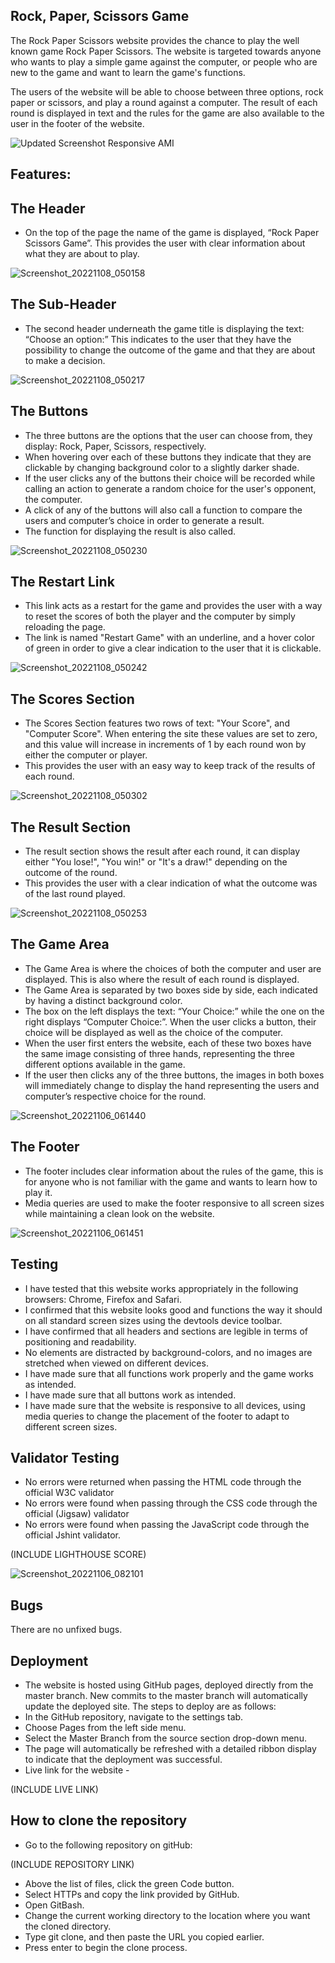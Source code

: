 ## Rock, Paper, Scissors Game

The Rock Paper Scissors website provides the chance to play the well known game Rock Paper Scissors. The website is targeted towards anyone who wants to play a simple game against the computer, or people who are new to the game and want to learn the game's functions. 

The users of the website will be able to choose between three options, rock paper or scissors, and play a round against a computer. The result of each round is displayed in text and the rules for the game are also available to the user in the footer of the website.

![Updated Screenshot Responsive AMI](https://user-images.githubusercontent.com/114813115/200616530-a0da725a-c9cc-4552-a210-3222008da996.png)

## Features:

## The Header
- On the top of the page the name of the game is displayed, “Rock Paper Scissors Game”.
This provides the user with clear information about what they are about to play.

![Screenshot_20221108_050158](https://user-images.githubusercontent.com/114813115/200615332-efd90f2f-155a-49f0-943e-0b1f715705d3.png)

## The Sub-Header
- The second header underneath the game title is displaying the text: “Choose an option:” This indicates to the user that they have the possibility to change the outcome of the game and that they are about to make a decision.
 
![Screenshot_20221108_050217](https://user-images.githubusercontent.com/114813115/200615399-6320c643-6b12-4b1c-a4a8-40fdb6d647de.png)

## The Buttons
- The three buttons are the options that the user can choose from, they display: Rock, Paper, Scissors, respectively. 
- When hovering over each of these buttons they indicate that they are clickable by changing background color to a slightly darker shade. 
- If the user clicks any of the buttons their choice will be recorded while calling an action to generate a random choice for the user's opponent, the computer. 
- A click of any of the buttons will also call a function to compare the users and computer’s choice in order to generate a result. 
- The function for displaying the result is also called.

![Screenshot_20221108_050230](https://user-images.githubusercontent.com/114813115/200615419-610a8572-939f-44e5-9674-478510de078c.png)

## The Restart Link
- This link acts as a restart for the game and provides the user with a way to reset the scores of both the player and the computer by simply reloading the page. 
- The link is named "Restart Game" with an underline, and a hover color of green in order to give a clear indication to the user that it is clickable.

![Screenshot_20221108_050242](https://user-images.githubusercontent.com/114813115/200615460-b441fc85-bb20-47e4-adfc-68102928c9ba.png)

## The Scores Section
- The Scores Section features two rows of text: "Your Score", and "Computer Score". When entering the site these values are set to zero, and this value will increase in increments of 1 by each round won by either the computer or player.
- This provides the user with an easy way to keep track of the results of each round.

![Screenshot_20221108_050302](https://user-images.githubusercontent.com/114813115/200615554-7518e787-7380-4e0b-bd47-11aae0da77bb.png)

## The Result Section
- The result section shows the result after each round, it can display either "You lose!", "You win!" or "It's a draw!" depending on the outcome of the round. 
- This provides the user with a clear indication of what the outcome was of the last round played.
 
![Screenshot_20221108_050253](https://user-images.githubusercontent.com/114813115/200615576-d4ecffdf-e6e1-4d02-9c72-369b612dc8e7.png)

## The Game Area
- The Game Area is where the choices of both the computer and user are displayed. This is also where the result of each round is displayed. 
- The Game Area is separated by two boxes side by side, each indicated by having a distinct background color. 
- The box on the left displays the text: “Your Choice:” while the one on the right displays “Computer Choice:”. When the user clicks a button, their choice will be displayed as well as the choice of the computer. 
- When the user first enters the website, each of these two boxes have the same image consisting of three hands, representing the three different options available in the game. 
- If the user then clicks any of the three buttons, the images in both boxes will immediately change to display the hand representing the users and computer’s respective choice for the round. 
 
![Screenshot_20221106_061440](https://user-images.githubusercontent.com/114813115/200188427-aa6e90e8-62fb-404a-b8b7-296cd961700b.png)

## The Footer
- The footer includes clear information about the rules of the game, this is for anyone who is not familiar with the game and wants to learn how to play it. 
- Media queries are used to make the footer responsive to all screen sizes while maintaining a clean look on the website.
 
![Screenshot_20221106_061451](https://user-images.githubusercontent.com/114813115/200185201-6deca681-2772-41fc-8ddd-f001081b1da6.png)

## Testing
- I have tested that this website works appropriately in the following browsers: Chrome, Firefox and Safari.
- I confirmed that this website looks good and functions the way it should on all standard screen sizes using the devtools device toolbar.
- I have confirmed that all headers and sections are legible in terms of positioning and readability.
- No elements are distracted by background-colors, and no images are stretched when viewed on different devices.
- I have made sure that all functions work properly and the game works as intended.
- I have made sure that all buttons work as intended.
- I have made sure that the website is responsive to all devices, using media queries to change the placement of the footer to adapt to different screen sizes.

## Validator Testing
- No errors were returned when passing the HTML code through the official W3C validator
- No errors were found when passing through the CSS code through the official (Jigsaw) validator
- No errors were found when passing the JavaScript code through the official Jshint validator.

(INCLUDE LIGHTHOUSE SCORE)

![Screenshot_20221106_082101](https://user-images.githubusercontent.com/114813115/200190596-99b08d57-4a6c-4f65-882a-18beb8d50a2a.png)


## Bugs
There are no unfixed bugs.

## Deployment

- The website is hosted using GitHub pages, deployed directly from the master branch. New commits to the master branch will automatically update the deployed site. The steps to deploy are as follows:
- In the GitHub repository, navigate to the settings tab.
- Choose Pages from the left side menu.
- Select the Master Branch from the source section drop-down menu.
- The page will automatically be refreshed with a detailed ribbon display to indicate that the deployment was successful.
- Live link for the website -       
 
(INCLUDE LIVE LINK)

## How to clone the repository
- Go to the following repository on gitHub:      

(INCLUDE REPOSITORY LINK)

- Above the list of files, click the green Code button.
- Select HTTPs and copy the link provided by GitHub.
- Open GitBash.
- Change the current working directory to the location where you want the cloned directory.
- Type git clone, and then paste the URL you copied earlier.
- Press enter to begin the clone process.

